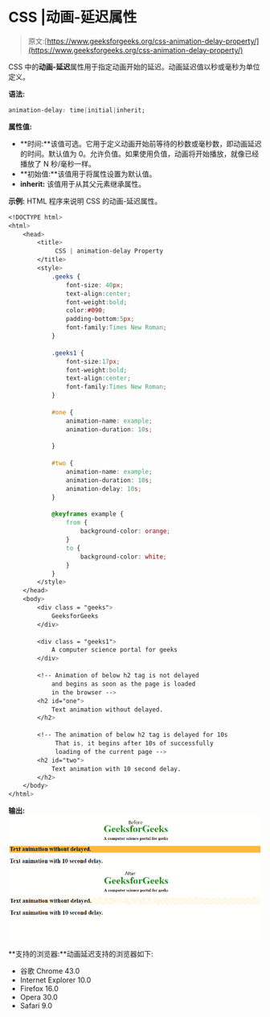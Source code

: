# CSS |动画-延迟属性

> 原文:[https://www.geeksforgeeks.org/css-animation-delay-property/](https://www.geeksforgeeks.org/css-animation-delay-property/)

CSS 中的**动画-延迟**属性用于指定动画开始的延迟。动画延迟值以秒或毫秒为单位定义。

**语法:**

```css
animation-delay: time|initial|inherit;
```

**属性值:**

*   **时间:**该值可选。它用于定义动画开始前等待的秒数或毫秒数，即动画延迟的时间。默认值为 0。允许负值。如果使用负值，动画将开始播放，就像已经播放了 N 秒/毫秒一样。
*   **初始值:**该值用于将属性设置为默认值。
*   **inherit:** 该值用于从其父元素继承属性。

**示例:** HTML 程序来说明 CSS 的动画-延迟属性。

```css
<!DOCTYPE html> 
<html> 
    <head> 
        <title>
             CSS | animation-delay Property
        </title>
        <style> 
            .geeks { 
                font-size: 40px; 
                text-align:center; 
                font-weight:bold; 
                color:#090; 
                padding-bottom:5px; 
                font-family:Times New Roman; 
            } 

            .geeks1 { 
                font-size:17px; 
                font-weight:bold; 
                text-align:center; 
                font-family:Times New Roman; 
            } 

            #one { 
                animation-name: example; 
                animation-duration: 10s; 

            } 

            #two { 
                animation-name: example; 
                animation-duration: 10s; 
                animation-delay: 10s; 
            } 

            @keyframes example { 
                from { 
                    background-color: orange; 
                } 
                to { 
                    background-color: white; 
                } 
            } 
        </style> 
    </head> 
    <body> 
        <div class = "geeks">
            GeeksforGeeks
        </div> 

        <div class = "geeks1">
            A computer science portal for geeks
        </div> 

        <!-- Animation of below h2 tag is not delayed
            and begins as soon as the page is loaded 
            in the browser -->
        <h2 id="one">
            Text animation without delayed.
        </h2> 

        <!-- The animation of below h2 tag is delayed for 10s
             That is, it begins after 10s of successfully 
             loading of the current page -->
        <h2 id="two">
            Text animation with 10 second delay.
        </h2> 
    </body> 
</html>                                    
```

**输出:**
![animation delay](img/9b21965cb037dba1e40ace269f5dec6f.png)

**支持的浏览器:**动画延迟支持的浏览器如下:

*   谷歌 Chrome 43.0
*   Internet Explorer 10.0
*   Firefox 16.0
*   Opera 30.0
*   Safari 9.0